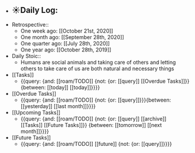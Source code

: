 - ☀️Daily Log:
    - 
- Retrospective::
    - One week ago: [[October 21st, 2020]]
    - One month ago: [[September 28th, 2020]]
    - One quarter ago: [[July 28th, 2020]]
    - One year ago: [[October 28th, 2019]]
- Daily Stoic::
    - Humans are social animals and taking care of others and letting others to take care of us are both natural and necessary things
- [[Tasks]]
    - {{query: {and: [[roam/TODO]] {not: {or: [[query]] [[Overdue Tasks]]}} {between: [[today]] [[today]]}}}}
- [[Overdue Tasks]]
    - {{query: {and: [[roam/TODO]] {not: {or: [[query]]}}}{between: [[yesterday]] [[last month]]}}}}
- [[Upcoming Tasks]]
    - {{query: {and: [[roam/TODO]] {not: {or: [[query]] [[archive]] [[Tasks]] [[Future Tasks]]}} {between: [[tomorrow]] [[next month]]}}}}
- [[Future Tasks]]
    - {{query: {and: [[roam/TODO]] [[future]] {not: {or: [[query]]}}}}
